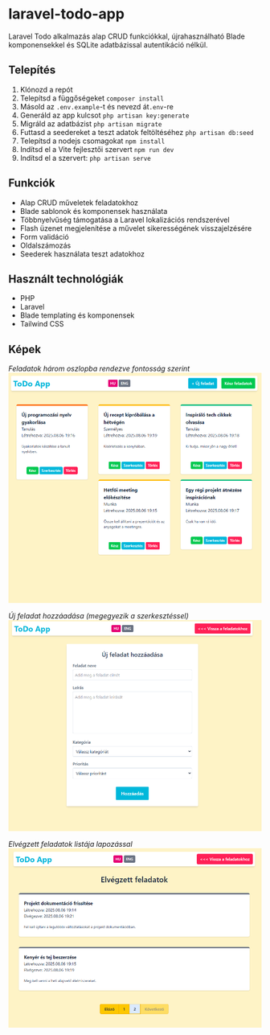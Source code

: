 # laravel-todo-app
Laravel Todo alkalmazás alap CRUD funkciókkal, újrahasználható Blade komponensekkel és SQLite adatbázissal autentikáció nélkül.

## Telepítés
1. Klónozd a repót
2. Telepítsd a függőségeket
    `composer install`
3. Másold az `.env.example`-t és nevezd át`.env`-re
4. Generáld az app kulcsot
    `php artisan key:generate`
5. Migráld az adatbázist
    `php artisan migrate`
6. Futtasd a seedereket a teszt adatok feltöltéséhez
    `php artisan db:seed`
7. Telepítsd a nodejs csomagokat
    `npm install`
8. Indítsd el a Vite fejlesztői szervert
    `npm run dev`
9. Indítsd el a szervert:
    `php artisan serve`

## Funkciók
- Alap CRUD műveletek feladatokhoz
- Blade sablonok és komponensek használata
- Többnyelvűség támogatása a Laravel lokalizációs rendszerével
- Flash üzenet megjelenítése a művelet sikerességének visszajelzésére
- Form validáció
- Oldalszámozás
- Seederek használata teszt adatokhoz

## Használt technológiák
- PHP
- Laravel
- Blade templating és komponensek
- Tailwind CSS

## Képek

*Feladatok három oszlopba rendezve fontosság szerint*
![Todo lista](screenshots/tasklist.png)

*Új feladat hozzáadása (megegyezik a szerkesztéssel)*
![Todo lista](screenshots/add-task.png)

*Elvégzett feladatok listája lapozással*
![Todo lista](screenshots/completed-tasks.png)
